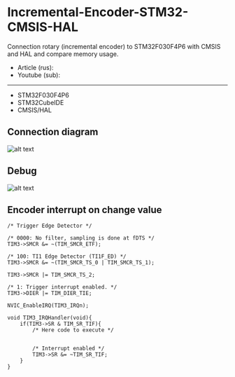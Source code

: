 # Incremental-Encoder-STM32-CMSIS-HAL
 Connection rotary (incremental encoder) to STM32F030F4P6 with CMSIS and HAL and compare memory usage.
* Article (rus): 
* Youtube (sub): 
___
* STM32F030F4P6
* STM32CubeIDE
* CMSIS/HAL
 ## Connection diagram
  ![alt text](https://cxemka.com/upload/art/enc/stm32_encoder_connection_diagram.svg)
 ## Debug
   ![alt text]( https://cxemka.com/upload/art/enc/le_enc_counter.png)
 ## Encoder interrupt on change value
 
```
/* Trigger Edge Detector */

/* 0000: No filter, sampling is done at fDTS */
TIM3->SMCR &= ~(TIM_SMCR_ETF);

/* 100: TI1 Edge Detector (TI1F_ED) */
TIM3->SMCR &= ~(TIM_SMCR_TS_0 | TIM_SMCR_TS_1);

TIM3->SMCR |= TIM_SMCR_TS_2;

/* 1: Trigger interrupt enabled. */
TIM3->DIER |= TIM_DIER_TIE;

NVIC_EnableIRQ(TIM3_IRQn);
```
```
void TIM3_IRQHandler(void){
	if(TIM3->SR & TIM_SR_TIF){
		/* Here code to execute */
  
  
		/* Interrupt enabled */
		TIM3->SR &= ~TIM_SR_TIF;
	}
}
```

